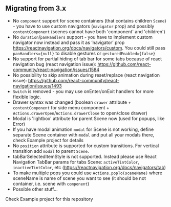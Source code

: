 ## Migrating from 3.x

* No `component` support for scene containers (that contains children `Scene`) - you have to use custom navigators (`navigator` prop) and possibly `contentComponent` (scenes cannot have both 'component' and 'children')
* No `duration`/`panHandlers` support - you have to implement custom navigator now instead and pass it as ‘navigator’ prop
https://reactnavigation.org/docs/navigators/custom. You could still pass `panHandlers={null}` to disable gestures or `gesturedEnabled={false}`
* No support for partial hiding of tab bar for some tabs because of react navigation bug (react navigation issue):
https://github.com/react-community/react-navigation/issues/1584
* No possibility to skip animation during reset/replace (react navigation issue):
https://github.com/react-community/react-navigation/issues/1493
* `Switch` is removed - you may use onEnter/onExit handlers for more flexible logic.
* Drawer syntax was changed (boolean `drawer` attribute + `contentComponent` for side menu component + `Actions.drawerOpen`/`Actions.drawerClose` to open/close drawer) 
* Modal is 'lightbox' attribute for parent Scene now (used for popups, like Error)
* If you have modal animation `modal` for Scene is not working, define separate Scene container with `modal` and put all your modals there, check Example project for details
* No `position` attribute is supported for custom transitions. For vertical transition add `modal` to parent `Scene`.
* tabBarSelectedItemStyle is not supported. Instead please use React Navigation TabBar params for tabs Scene: `activeTintColor`, `inactiveTintColor`, etc (https://reactnavigation.org/docs/navigators/tab)
* To make multiple pops you could use `Actions.popTo(sceneName)` where sceneName is name of scene you want to see (it should be not container, i.e. scene with `component`)
* Possible other stuff...

Check Example project for this repository
